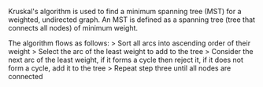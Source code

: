 Kruskal's algorithm is used to find a minimum spanning tree (MST) for a weighted, undirected graph. An MST is defined as a spanning tree (tree that connects all nodes) of minimum weight.

The algorithm flows as follows:
\> Sort all arcs into ascending order of their weight
\> Select the arc of the least weight to add to the tree
\> Consider the next arc of the least weight, if it forms a cycle then reject it, if it does not form a cycle, add it to the tree
\> Repeat step three until all nodes are connected